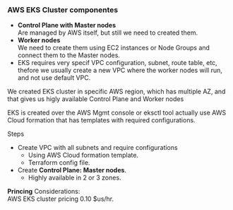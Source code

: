### AWS EKS Cluster componentes

* **Control Plane with Master nodes**   
  Are managed by AWS itself, but still we need to created them.
* **Worker nodes**   
  We need to create them using EC2 instances or Node Groups and connect them to the Master nodes.
* EKS requires very specif VPC configuration, subnet, route table, etc, thefore we usually create a new VPC where the worker nodes will run, and not use default VPC.

We created EKS cluster in specific AWS region, which has multiple AZ, and that gives us higly available Control Plane and Worker nodes

EKS is created over the AWS Mgmt console or eksctl tool actually use AWS Cloud formation that has templates with required configurations.

Steps
* Create VPC with all subnets and require configurations
  - Using AWS Cloud formation template.
  - Terraform config file.
* Create **Control Plane: Master nodes**.
  - Highly available in 2 or 3 zones.
  
**Princing**
Considerations:  
AWS EKS cluster pricing 0.10 $us/hr.
